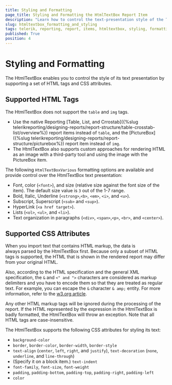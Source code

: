 ```yaml
---
title: Styling and Formatting
page_title: Styling and Formatting the HtmlTextBox Report Item
description: "Learn how to control the text-presentation style of the Telerik Reporting HtmlTextBox report item."
slug: htmltextbox_formatting_and_styling
tags: telerik, reporting, report, items, htmltextbox, styling, formatting, html, tags, css, attributes 
published: True
position: 4
---
```


# Styling and Formatting

The HtmlTextBox enables you to control the style of its text presentation by supporting a set of HTML tags and CSS attributes.  

## Supported HTML Tags

The HtmlTextBox does not support the `table` and `img` tags. 
* Use the native Reporting [Table, List, and Crrostab]({%slug telerikreporting/designing-reports/report-structure/table-crosstab-list/overview%}) report items instead of `table`, and the [PictureBox]({%slug telerikreporting/designing-reports/report-structure/picturebox%}) report item instead of `img`. 
* The HtmlTextBox also supports custom approaches for rendering HTML as an image with a third-party tool and using the image with the PictureBox item. 

The following `HtmlTextBoxVarious` formatting options are available and provide control over the HtmlTextBox text presentation:

* Font, color (`<font>`), and size (relative size against the font size of the item). The default size value is `3` out of the 1-7 range.
* Bold, Italic, Underline (`<strong>`,`<b>`, `<em>`, `<i>`, and `<u>`).
* Subscript, Superscript (`<sub>` and `<sup>`).
* HyperLink (`<a href target>`).
* Lists (`<ol>`, `<ul>`, and `<li>`).
* Text organization in paragraphs (`<div>`, `<span>`,`<p>`, `<br>`, and `<center>`).


## Supported CSS Attributes

When you import text that contains HTML markup, the data is always parsed by the HtmlTextBox first. Because only a subset of HTML tags is supported, the HTML that is shown in the rendered report may differ from your original HTML. 

Also, according to the HTML specification and the general XML specification, the `&` and `<" and ">` characters are considered as markup delimiters and you have to encode them so that they are treated as regular text. For example, you can escape the `&` character `& amp;` entity. For more information, refer to the [w3.org article](http://www.w3.org/TR/REC-xml/#syntax). 

Any other HTML markup tags will be ignored during the processing of the report. If the HTML represented by the expression in the HtmlTextBox is badly formatted, the HtmlTextBox will throw an exception. Note that all HTML tags are case-insensitive. 

The HtmlTextBox supports the following CSS attributes for styling its text: 

* `background-color`
* `border`, `border-color`, `border-width`, `border-style`
* `text-align` (`center`, `left`, `right`, and `justify`), `text-decoration` (`none`, `underline`, and `line-through`)
* (Specify it on a block item.) `text-indent`
* `font-family`, `font-size`, `font-weight`
* `padding`, `padding-bottom`, `padding-top`, `padding-right`, `padding-left`
* `color`


